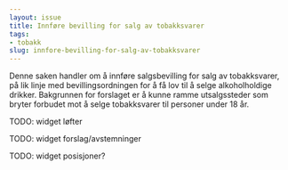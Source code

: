 ```yaml
---
layout: issue
title: Innføre bevilling for salg av tobakksvarer
tags:
- tobakk
slug: innfore-bevilling-for-salg-av-tobakksvarer
---
```


Denne saken handler om å innføre salgsbevilling for salg av tobakksvarer, på lik linje med bevillingsordningen for å få lov til å selge alkoholholdige drikker. Bakgrunnen for forslaget er å kunne ramme utsalgssteder som bryter forbudet mot å selge tobakksvarer til personer under 18 år.

TODO: widget løfter

TODO: widget forslag/avstemninger

TODO: widget posisjoner?

